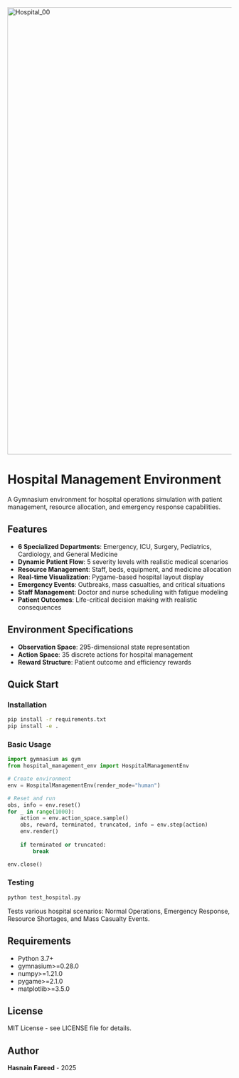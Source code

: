 
<img width="1240" height="1002" alt="Hospital_00" src="https://github.com/user-attachments/assets/afd48e39-05b8-4e94-9364-a437201ce20c" />

# Hospital Management Environment

A Gymnasium environment for hospital operations simulation with patient management, resource allocation, and emergency response capabilities.

## Features

- **6 Specialized Departments**: Emergency, ICU, Surgery, Pediatrics, Cardiology, and General Medicine
- **Dynamic Patient Flow**: 5 severity levels with realistic medical scenarios
- **Resource Management**: Staff, beds, equipment, and medicine allocation
- **Real-time Visualization**: Pygame-based hospital layout display
- **Emergency Events**: Outbreaks, mass casualties, and critical situations
- **Staff Management**: Doctor and nurse scheduling with fatigue modeling
- **Patient Outcomes**: Life-critical decision making with realistic consequences

## Environment Specifications

- **Observation Space**: 295-dimensional state representation
- **Action Space**: 35 discrete actions for hospital management
- **Reward Structure**: Patient outcome and efficiency rewards

## Quick Start

### Installation
```bash
pip install -r requirements.txt
pip install -e .
```

### Basic Usage
```python
import gymnasium as gym
from hospital_management_env import HospitalManagementEnv

# Create environment
env = HospitalManagementEnv(render_mode="human")

# Reset and run
obs, info = env.reset()
for _ in range(1000):
    action = env.action_space.sample()
    obs, reward, terminated, truncated, info = env.step(action)
    env.render()
    
    if terminated or truncated:
        break

env.close()
```

### Testing
```bash
python test_hospital.py
```

Tests various hospital scenarios: Normal Operations, Emergency Response, Resource Shortages, and Mass Casualty Events.

## Requirements

- Python 3.7+
- gymnasium>=0.28.0
- numpy>=1.21.0
- pygame>=2.1.0
- matplotlib>=3.5.0

## License

MIT License - see LICENSE file for details.

## Author

**Hasnain Fareed** - 2025

